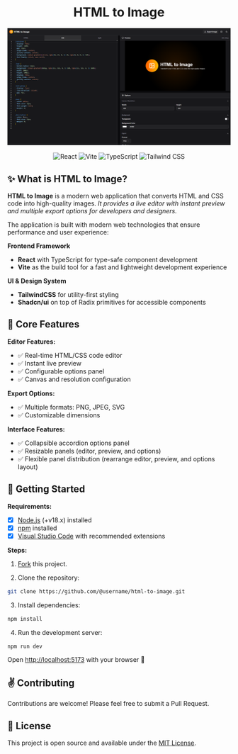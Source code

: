 <div align="center">

# HTML to Image

<a href="https://htmltoimage3.vercel.app">
<img src="public/playground-screenshot.png">
</a>

![React](https://img.shields.io/badge/React-18+-61DAFB?style=for-the-badge&logo=react&logoColor=white)
![Vite](https://img.shields.io/badge/Vite-646CFF?style=for-the-badge&logo=vite&logoColor=FFD62E)
![TypeScript](https://img.shields.io/badge/TypeScript-3178C6?style=for-the-badge&logo=typescript&logoColor=white)
![Tailwind CSS](https://img.shields.io/badge/Tailwind%20CSS-06B6D4?style=for-the-badge&logo=tailwind-css&logoColor=white)

</div>

## ✨ What is HTML to Image?

**HTML to Image** is a modern web application that converts HTML and CSS code into high-quality images. <cite/> It provides a live editor with instant preview and multiple export options for developers and designers.

The application is built with modern web technologies that ensure performance and user experience:

**Frontend Framework**

- **React** with TypeScript for type-safe component development <cite/>
- **Vite** as the build tool for a fast and lightweight development experience <cite/>

**UI & Design System**

- **TailwindCSS** for utility-first styling
- **Shadcn/ui** on top of Radix primitives for accessible components

## 🎯 Core Features

**Editor Features:**

- ✅ Real-time HTML/CSS code editor
- ✅ Instant live preview
- ✅ Configurable options panel
- ✅ Canvas and resolution configuration

**Export Options:**

- ✅ Multiple formats: PNG, JPEG, SVG
- ✅ Customizable dimensions

**Interface Features:**

- ✅ Collapsible accordion options panel
- ✅ Resizable panels (editor, preview, and options)
- ✅ Flexible panel distribution (rearrange editor, preview, and options layout)

## 🚀 Getting Started

**Requirements:**

- [x] [Node.js](https://nodejs.org) (+v18.x) installed
- [x] [npm](https://nodejs.org/es/) installed
- [x] [Visual Studio Code](https://code.visualstudio.com) with recommended extensions

**Steps:**

1. [Fork](https://github.com/jntellez/html-to-image/fork) this project.

2. Clone the repository:

```bash
git clone https://github.com/@username/html-to-image.git
```

3. Install dependencies:

```bash
npm install
```

4. Run the development server:

```bash
npm run dev
```

Open [http://localhost:5173](http://localhost:5173) with your browser 🚀

## ✌️ Contributing

Contributions are welcome! Please feel free to submit a Pull Request.

## 📝 License

This project is open source and available under the [MIT License](LICENSE).
